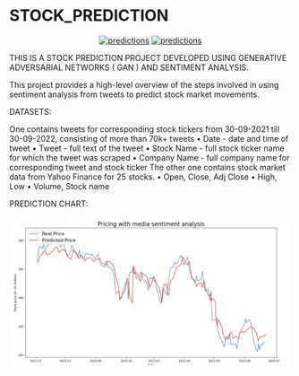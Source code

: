# STOCK_PREDICTION

<div align="center">

[![predictions](https://github.com/laikhuramkorouhanba/STOCKER-STOCK_PREDICTION_APP/blob/main/Stocker-1.png)]((https://github.com/laikhuramkorouhanba/STOCKER-STOCK_PREDICTION_APP))
[![predictions](https://github.com/laikhuramkorouhanba/STOCKER-STOCK_PREDICTION_APP/blob/main/Stocker-2.png)]((https://github.com/laikhuramkorouhanba/STOCKER-STOCK_PREDICTION_APP))
</div>

THIS IS A STOCK PREDICTION PROJECT DEVELOPED USING GENERATIVE ADVERSARIAL NETWORKS ( GAN ) AND SENTIMENT ANALYSIS.

This project provides a high-level overview of the steps involved in using sentiment analysis from tweets to predict stock market movements.

DATASETS:

One contains tweets for corresponding stock tickers from 30-09-2021 till 30-09-2022, consisting of more than 70k+ tweets
• Date - date and time of tweet
• Tweet - full text of the tweet
• Stock Name - full stock ticker name for which the tweet was scraped
• Company Name - full company name for corresponding tweet and stock ticker The other one contains stock market data from Yahoo Finance for 25 stocks.
• Open, Close, Adj Close
• High, Low
• Volume, Stock name

PREDICTION CHART: 
<div align="center">

[![predictions](https://github.com/laikhuramkorouhanba/STOCKER-STOCK_PREDICTION_APP/blob/main/Screenshot.png?raw=true)]((https://github.com/laikhuramkorouhanba/STOCKER-STOCK_PREDICTION_APP))

</div>
